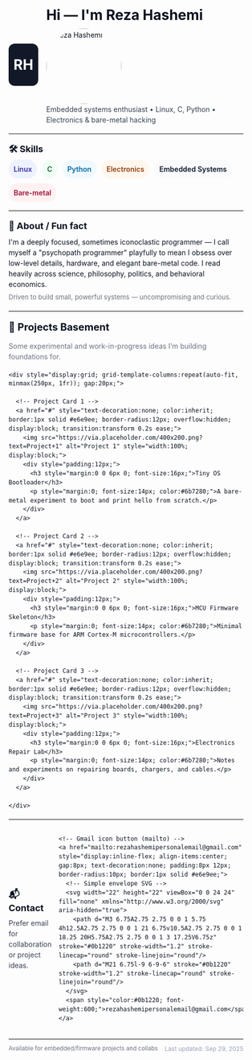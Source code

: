 <!-- GitHub Profile README — Full HTML -->
<div style="font-family: -apple-system, BlinkMacSystemFont, 'Segoe UI', Roboto, 'Helvetica Neue', Arial; line-height:1.5; color:#0b1220; max-width:900px; margin:0 auto; padding:18px;">

  <!-- Header -->
  <div style="display:flex; align-items:center; gap:16px;">
    <div style="width:84px; height:84px; border-radius:12px; background:#111827; display:flex;align-items:center;justify-content:center;color:#fff;font-weight:700;font-size:28px;">
      RH
    </div>
    <div>
      <h1 style="margin:0 0 6px 0;">Hi — I'm Reza Hashemi</h1>
      <img src="https://github.com/<your-username>.png" alt="Reza Hashemi" width="150" style="border-radius:50%;" />
      <p style="margin:0; color:#374151;">Embedded systems enthusiast • Linux, C, Python • Electronics & bare-metal hacking</p>
    </div>
  </div>

  <hr style="margin:16px 0; border:0; border-top:1px solid #e6e9ee;">

  <!-- Skills -->
  <section>
    <h2 style="margin:0 0 8px 0; font-size:18px;">🛠 Skills</h2>
    <div style="display:flex; gap:10px; flex-wrap:wrap;">
      <span style="padding:8px 10px; border-radius:999px; background:#eef2ff; color:#3730a3; font-weight:600;">Linux</span>
      <span style="padding:8px 10px; border-radius:999px; background:#f0fdf4; color:#166534; font-weight:600;">C</span>
      <span style="padding:8px 10px; border-radius:999px; background:#f0f9ff; color:#0369a1; font-weight:600;">Python</span>
      <span style="padding:8px 10px; border-radius:999px; background:#fff7ed; color:#92400e; font-weight:600;">Electronics</span>
      <span style="padding:8px 10px; border-radius:999px; background:#f8fafc; color:#0f172a; font-weight:600;">Embedded Systems</span>
      <span style="padding:8px 10px; border-radius:999px; background:#fff1f2; color:#9f1239; font-weight:600;">Bare-metal</span>
    </div>
  </section>

  <hr style="margin:16px 0; border:0; border-top:1px solid #e6e9ee;">

  <!-- About / Fun fact -->
  <section>
    <h2 style="margin:0 0 8px 0; font-size:18px;">📖 About / Fun fact</h2>
    <p style="margin:0 0 6px 0;">
      I'm a deeply focused, sometimes iconoclastic programmer — I call myself a "psychopath programmer" playfully to mean I obsess over low-level details, hardware, and elegant bare-metal code.
      I read heavily across science, philosophy, politics, and behavioral economics.
    </p>
    <p style="margin:0; color:#6b7280; font-size:13px;">
      Driven to build small, powerful systems — uncompromising and curious.
    </p>
  </section>

  <hr style="margin:16px 0; border:0; border-top:1px solid #e6e9ee;">

  <!-- Projects Basement -->
  <section>
    <h2 style="margin:0 0 12px 0; font-size:20px;">🚧 Projects Basement</h2>
    <p style="margin:0 0 18px 0; color:#6b7280;">Some experimental and work-in-progress ideas I’m building foundations for.</p>

    <div style="display:grid; grid-template-columns:repeat(auto-fit, minmax(250px, 1fr)); gap:20px;">

      <!-- Project Card 1 -->
      <a href="#" style="text-decoration:none; color:inherit; border:1px solid #e6e9ee; border-radius:12px; overflow:hidden; display:block; transition:transform 0.2s ease;">
        <img src="https://via.placeholder.com/400x200.png?text=Project+1" alt="Project 1" style="width:100%; display:block;">
        <div style="padding:12px;">
          <h3 style="margin:0 0 6px 0; font-size:16px;">Tiny OS Bootloader</h3>
          <p style="margin:0; font-size:14px; color:#6b7280;">A bare-metal experiment to boot and print hello from scratch.</p>
        </div>
      </a>

      <!-- Project Card 2 -->
      <a href="#" style="text-decoration:none; color:inherit; border:1px solid #e6e9ee; border-radius:12px; overflow:hidden; display:block; transition:transform 0.2s ease;">
        <img src="https://via.placeholder.com/400x200.png?text=Project+2" alt="Project 2" style="width:100%; display:block;">
        <div style="padding:12px;">
          <h3 style="margin:0 0 6px 0; font-size:16px;">MCU Firmware Skeleton</h3>
          <p style="margin:0; font-size:14px; color:#6b7280;">Minimal firmware base for ARM Cortex-M microcontrollers.</p>
        </div>
      </a>

      <!-- Project Card 3 -->
      <a href="#" style="text-decoration:none; color:inherit; border:1px solid #e6e9ee; border-radius:12px; overflow:hidden; display:block; transition:transform 0.2s ease;">
        <img src="https://via.placeholder.com/400x200.png?text=Project+3" alt="Project 3" style="width:100%; display:block;">
        <div style="padding:12px;">
          <h3 style="margin:0 0 6px 0; font-size:16px;">Electronics Repair Lab</h3>
          <p style="margin:0; font-size:14px; color:#6b7280;">Notes and experiments on repairing boards, chargers, and cables.</p>
        </div>
      </a>

    </div>
  </section>

  <hr style="margin:16px 0; border:0; border-top:1px solid #e6e9ee;">

  <!-- Contact -->
  <section style="display:flex; align-items:center; gap:14px;">
    <div style="display:flex; flex-direction:column;">
      <h2 style="margin:0 0 6px 0; font-size:18px;">📬 Contact</h2>
      <p style="margin:0; color:#374151;">Prefer email for collaboration or project ideas.</p>
    </div>

    <!-- Gmail icon button (mailto) -->
    <a href="mailto:rezahashemipersonalemail@gmail.com" style="display:inline-flex; align-items:center; gap:8px; text-decoration:none; padding:8px 12px; border-radius:10px; border:1px solid #e6e9ee;">
      <!-- Simple envelope SVG -->
      <svg width="22" height="22" viewBox="0 0 24 24" fill="none" xmlns="http://www.w3.org/2000/svg" aria-hidden="true">
        <path d="M3 6.75A2.75 2.75 0 0 1 5.75 4h12.5A2.75 2.75 0 0 1 21 6.75v10.5A2.75 2.75 0 0 1 18.25 20H5.75A2.75 2.75 0 0 1 3 17.25V6.75z" stroke="#0b1220" stroke-width="1.2" stroke-linecap="round" stroke-linejoin="round"/>
        <path d="M21 6.75l-9 6-9-6" stroke="#0b1220" stroke-width="1.2" stroke-linecap="round" stroke-linejoin="round"/>
      </svg>
      <span style="color:#0b1220; font-weight:600;">rezahashemipersonalemail@gmail.com</span>
    </a>
  </section>

  <hr style="margin:16px 0 10px 0; border:0; border-top:1px solid #e6e9ee;">

  <!-- Footer -->
  <div style="display:flex; justify-content:space-between; align-items:center; gap:12px;">
    <small style="color:#6b7280;">Available for embedded/firmware projects and collabs</small>
    <div style="font-size:12px; color:#94a3b8;">Last updated: Sep 29, 2025</div>
  </div>
</div>
